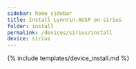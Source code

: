 ```yaml
---
sidebar: home_sidebar
title: Install Lynnrin-AOSP on sirius
folder: install
permalink: /devices/sirius/install
device: sirius
---
```

{% include templates/device_install.md %}
